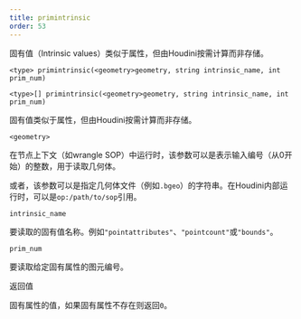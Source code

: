 ```yaml
---
title: primintrinsic
order: 53
---
```


固有值（Intrinsic values）类似于属性，但由Houdini按需计算而非存储。

`<type> primintrinsic(<geometry>geometry, string intrinsic_name, int prim_num)`

`<type>[] primintrinsic(<geometry>geometry, string intrinsic_name, int prim_num)`

固有值类似于属性，但由Houdini按需计算而非存储。

`<geometry>`

在节点上下文（如wrangle SOP）中运行时，该参数可以是表示输入编号（从0开始）的整数，用于读取几何体。

或者，该参数可以是指定几何体文件（例如`.bgeo`）的字符串。在Houdini内部运行时，可以是`op:/path/to/sop`引用。

`intrinsic_name`

要读取的固有值名称。例如`"pointattributes"`、`"pointcount"`或`"bounds"`。

`prim_num`

要读取给定固有属性的图元编号。

返回值

固有属性的值，如果固有属性不存在则返回`0`。